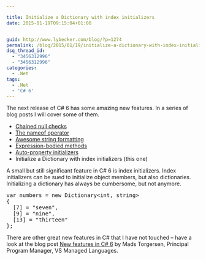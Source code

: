 ```yaml
---

title: Initialize a Dictionary with index initializers
date: 2015-01-19T09:15:04+01:00


guid: http://www.lybecker.com/blog/?p=1274
permalink: /blog/2015/01/19/initialize-a-dictionary-with-index-initializers/
dsq_thread_id:
  - "3456312996"
  - "3456312996"
categories:
  - .Net
tags:
  - .Net
  - 'C# 6'
---
```

The next release of C# 6 has some amazing new features. In a series of blog posts I will cover some of them.

  * [Chained null checks](/blog/2015/01/06/chained-null-checks/ "Chained null checks blog post by Anders Lybecker")
  * [The nameof operator](/blog/2015/01/08/the-nameof-operator/ "The nameof operator blog post by Anders Lybecker")
  * [Awesome string formatting](/blog/2015/01/09/awesome-string-formatting/ "Awesome string formatting blog post by Anders Lybecker")
  * [Expression-bodied methods](/blog/2015/01/13/expression-bodied-methods/ "Expression-bodied methods blog post by Anders Lybecker")
  * [Auto-property initializers](/blog/2015/01/15/auto-property-initializers/ "Auto-property initializers blog post by Anders Lybecker")
  * Initialize a Dictionary with index initializers (this one)

A small but still significant feature in C# 6 is index initializers. Index initializers can be sued to initialize object members, but also dictionaries. Initializing a dictionary has always be cumbersome, but not anymore.

<pre class="brush: csharp; title: ; notranslate" title="">var numbers = new Dictionary&lt;int, string&gt;
{
  [7] = "seven",
  [9] = "nine",
  [13] = "thirteen"
};
</pre>

There are other great new features in C# that I have not touched – have a look at the blog post [New features in C# 6](http://blogs.msdn.com/b/csharpfaq/archive/2014/11/20/new-features-in-c-6.aspx "New features in C# 6 on MSDN Blogs") by Mads Torgersen, Principal Program Manager, VS Managed Languages.
